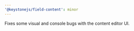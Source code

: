```yaml
---
'@keystonejs/field-content': minor
---
```


Fixes some visual and console bugs with the content editor UI.
